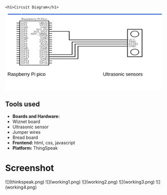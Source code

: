 <!DOCTYPE html>
<html lang="en">
<head>
    <meta charset="UTF-8">
    <meta http-equiv="X-UA-Compatible" content="IE=edge">
    <meta name="viewport" content="width=device-width, initial-scale=1.0">
</head>
<body>

    <h1>Circuit Diagram</h1>
![](circuit-diagram.png)
    <h2>Tools used</h2>
<ul>
    <li><b>Boards and Hardware: </b><li>Wiznet board</li>
    <li>Ultrasonic sensor</li>
    <li>Jumper wires</li>
    <li>Bread board</li></li>
    <li><b>Frontend: </b>html, css, javascript</li>
    <li><b>Platform: </b>ThingSpeak</li>
</ul>
    <h1>Screenshot</h1>
![](thinkspeak.png)
![](working1.png)
![](working2.png)
![](working3.png)
![](working4.png)
</body>
</html>

